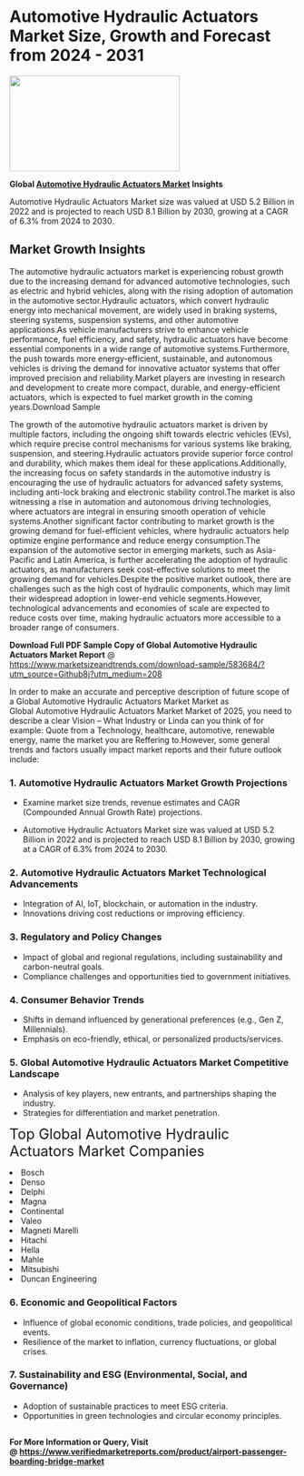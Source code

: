 <H1>Automotive Hydraulic Actuators Market Size, Growth and Forecast from 2024 - 2031</H1><img class="aligncenter size-medium wp-image-584254" src="https://thirdeyenews.in/wp-content/uploads/2024/09/Global-Market-Research-300x168.jpeg" alt="" width="300" height="168" /><p><strong>Global&nbsp;<a href="https://www.marketsizeandtrends.com/download-sample/583684/?utm_source=Github8j?utm_medium=208">Automotive Hydraulic Actuators Market</a> Insights</strong></p><p>Automotive Hydraulic Actuators Market size was valued at USD 5.2 Billion in 2022 and is projected to reach USD 8.1 Billion by 2030, growing at a CAGR of 6.3% from 2024 to 2030.</p><p><h2>Market Growth Insights</h2> <p>The automotive hydraulic actuators market is experiencing robust growth due to the increasing demand for advanced automotive technologies, such as electric and hybrid vehicles, along with the rising adoption of automation in the automotive sector.Hydraulic actuators, which convert hydraulic energy into mechanical movement, are widely used in braking systems, steering systems, suspension systems, and other automotive applications.As vehicle manufacturers strive to enhance vehicle performance, fuel efficiency, and safety, hydraulic actuators have become essential components in a wide range of automotive systems.Furthermore, the push towards more energy-efficient, sustainable, and autonomous vehicles is driving the demand for innovative actuator systems that offer improved precision and reliability.Market players are investing in research and development to create more compact, durable, and energy-efficient actuators, which is expected to fuel market growth in the coming years.Download Sample</p> <p>The growth of the automotive hydraulic actuators market is driven by multiple factors, including the ongoing shift towards electric vehicles (EVs), which require precise control mechanisms for various systems like braking, suspension, and steering.Hydraulic actuators provide superior force control and durability, which makes them ideal for these applications.Additionally, the increasing focus on safety standards in the automotive industry is encouraging the use of hydraulic actuators for advanced safety systems, including anti-lock braking and electronic stability control.The market is also witnessing a rise in automation and autonomous driving technologies, where actuators are integral in ensuring smooth operation of vehicle systems.Another significant factor contributing to market growth is the growing demand for fuel-efficient vehicles, where hydraulic actuators help optimize engine performance and reduce energy consumption.The expansion of the automotive sector in emerging markets, such as Asia-Pacific and Latin America, is further accelerating the adoption of hydraulic actuators, as manufacturers seek cost-effective solutions to meet the growing demand for vehicles.Despite the positive market outlook, there are challenges such as the high cost of hydraulic components, which may limit their widespread adoption in lower-end vehicle segments.However, technological advancements and economies of scale are expected to reduce costs over time, making hydraulic actuators more accessible to a broader range of consumers.</p><p><span class=""><strong>Download Full PDF Sample Copy of Global Automotive Hydraulic Actuators Market Report</strong> @ <a href="https://www.marketsizeandtrends.com/download-sample/583684/?utm_source=Github8j?utm_medium=208" target="_blank">https://www.marketsizeandtrends.com/download-sample/583684/?utm_source=Github8j?utm_medium=208</a></span></p><p>In order to make an accurate and perceptive description of future scope of a Global&nbsp;Automotive Hydraulic Actuators Market Market as Global&nbsp;Automotive Hydraulic Actuators Market Market of 2025, you need to describe a clear Vision &ndash; What Industry or Linda can you think of for example: Quote from a Technology, healthcare, automotive, renewable energy, name the market you are Reffering to.However, some general trends and factors usually impact market reports and their future outlook include:</p><h3>1.&nbsp;<strong>Automotive Hydraulic Actuators Market Growth Projections</strong></h3><ul><li>Examine market size trends, revenue estimates and CAGR (Compounded Annual Growth Rate) projections.</li><li><p>Automotive Hydraulic Actuators Market size was valued at USD 5.2 Billion in 2022 and is projected to reach USD 8.1 Billion by 2030, growing at a CAGR of 6.3% from 2024 to 2030.</p></li></ul><h3>2.&nbsp;<strong>Automotive Hydraulic Actuators Market Technological Advancements</strong></h3><ul><li>Integration of AI, IoT, blockchain, or automation in the industry.</li><li>Innovations driving cost reductions or improving efficiency.</li></ul><h3>3.&nbsp;<strong>Regulatory and Policy Changes</strong></h3><ul><li>Impact of global and regional regulations, including sustainability and carbon-neutral goals.</li><li>Compliance challenges and opportunities tied to government initiatives.</li></ul><h3>4.&nbsp;<strong>Consumer Behavior Trends</strong></h3><ul><li>Shifts in demand influenced by generational preferences (e.g., Gen Z, Millennials).</li><li>Emphasis on eco-friendly, ethical, or personalized products/services.</li></ul><h3>5.&nbsp;<strong>Global Automotive Hydraulic Actuators Market Competitive Landscape</strong></h3><ul><li>Analysis of key players, new entrants, and partnerships shaping the industry.</li><li>Strategies for differentiation and market penetration.</li></ul><p data-pm-slice="1 1 []"><span style="color: inherit; font-family: inherit; font-size: 25px;">Top Global Automotive Hydraulic Actuators Market Companies</span></p><div class="" data-test-id=""><p><li>Bosch</li><li> Denso</li><li> Delphi</li><li> Magna</li><li> Continental</li><li> Valeo</li><li> Magneti Marelli</li><li> Hitachi</li><li> Hella</li><li> Mahle</li><li> Mitsubishi</li><li> Duncan Engineering</li></p></div><h3>6.&nbsp;<strong>Economic and Geopolitical Factors</strong></h3><ul><li>Influence of global economic conditions, trade policies, and geopolitical events.</li><li>Resilience of the market to inflation, currency fluctuations, or global crises.</li></ul><h3>7.&nbsp;<strong>Sustainability and ESG (Environmental, Social, and Governance)</strong></h3><ul><li>Adoption of sustainable practices to meet ESG criteria.</li><li>Opportunities in green technologies and circular economy principles.</li></ul><h2><strong style="font-size: 14px;">For More Information or Query, Visit @&nbsp;</strong><a style="background-color: #ffffff; font-size: 14px;" href="https://www.marketsizeandtrends.com/report/automotive-hydraulic-actuators-market/" target="_blank">https://www.verifiedmarketreports.com/product/airport-passenger-boarding-bridge-market</a></h2>